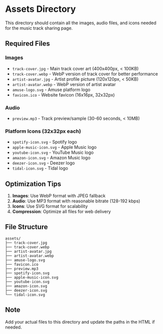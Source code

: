 # Assets Directory

This directory should contain all the images, audio files, and icons needed for the music track sharing page.

## Required Files

### Images

- `track-cover.jpg` - Main track cover art (400x400px, < 100KB)
- `track-cover.webp` - WebP version of track cover for better performance
- `artist-avatar.jpg` - Artist profile picture (120x120px, < 50KB)
- `artist-avatar.webp` - WebP version of artist avatar
- `amuse-logo.svg` - Amuse platform logo
- `favicon.ico` - Website favicon (16x16px, 32x32px)

### Audio

- `preview.mp3` - Track preview/sample (30-60 seconds, < 10MB)

### Platform Icons (32x32px each)

- `spotify-icon.svg` - Spotify logo
- `apple-music-icon.svg` - Apple Music logo
- `youtube-icon.svg` - YouTube Music logo
- `amazon-icon.svg` - Amazon Music logo
- `deezer-icon.svg` - Deezer logo
- `tidal-icon.svg` - Tidal logo

## Optimization Tips

1. **Images**: Use WebP format with JPEG fallback
2. **Audio**: Use MP3 format with reasonable bitrate (128-192 kbps)
3. **Icons**: Use SVG format for scalability
4. **Compression**: Optimize all files for web delivery

## File Structure

```
assets/
├── track-cover.jpg
├── track-cover.webp
├── artist-avatar.jpg
├── artist-avatar.webp
├── amuse-logo.svg
├── favicon.ico
├── preview.mp3
├── spotify-icon.svg
├── apple-music-icon.svg
├── youtube-icon.svg
├── amazon-icon.svg
├── deezer-icon.svg
└── tidal-icon.svg
```

## Note

Add your actual files to this directory and update the paths in the HTML if needed.
